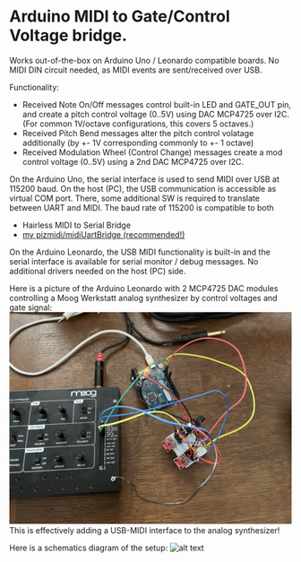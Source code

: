 # Arduino MIDI to Gate/Control Voltage bridge.

Works out-of-the-box on Arduino Uno / Leonardo compatible boards.
No MIDI DIN circuit needed, as MIDI events are sent/received over USB.

Functionality:
- Received Note On/Off messages control built-in LED and GATE_OUT pin, 
and create a pitch control voltage (0..5V) using DAC MCP4725 over I2C.
(For common 1V/octave configurations, this covers 5 octaves.)
- Received Pitch Bend messages alter the pitch control volatage additionally
(by +- 1V corresponding commonly to +- 1 octave)
- Received Modulation Wheel (Control Change) messages create a mod control 
voltage (0..5V) using a 2nd DAC MCP4725 over I2C.

On the Arduino Uno, the serial interface is used to send MIDI over USB
at 115200 baud. On the host (PC), the USB communication is accessible 
as virtual COM port. There, some additional SW is required to translate 
between UART and MIDI. The baud rate of 115200 is compatible to both
  - Hairless MIDI to Serial Bridge
  - [my pizmidi/midiUartBridge (recommended!)](https://github.com/hrgraf/pizmidi)

On the Arduino Leonardo, the USB MIDI functionality is built-in and the 
serial interface is available for serial monitor / debug messages.
No additional drivers needed on the host (PC) side.

Here is a picture of the Arduino Leonardo with 2 MCP4725 DAC modules controlling 
a Moog Werkstatt analog synthesizer by control voltages and gate signal:
![alt text](werkstatt_leonardo_dac.jpg "Control a Moog Werkstatt analog synth")
This is effectively adding a USB-MIDI interface to the analog synthesizer!

Here is a schematics diagram of the setup:
![alt text](Arduino_MCP4725.png "Arduino Gate / CV Schematics")
